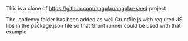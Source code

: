 This is a clone of https://github.com/angular/angular-seed project

The .codenvy folder has been added as well Gruntfile.js with required JS libs in the package.json file so that Grunt runner could be used with that example
